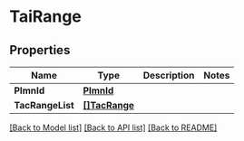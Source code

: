 # TaiRange

## Properties
Name | Type | Description | Notes
------------ | ------------- | ------------- | -------------
**PlmnId** | [**PlmnId**](PlmnId.md) |  | 
**TacRangeList** | [**[]TacRange**](TacRange.md) |  | 

[[Back to Model list]](../README.md#documentation-for-models) [[Back to API list]](../README.md#documentation-for-api-endpoints) [[Back to README]](../README.md)


